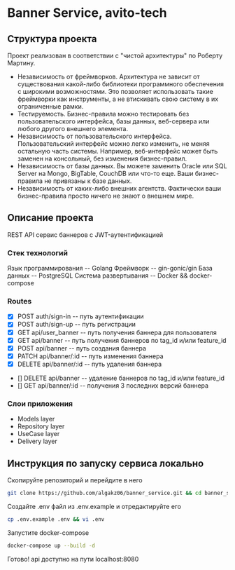 # Banner Service, avito-tech
## Структура проекта
Проект реализован в соответствии с "чистой архитектуры" по Роберту Мартину.
- Независимость от фреймворков. Архитектура не зависит от существования какой-либо библиотеки программного обеспечения с широкими возможностями. Это позволяет использовать такие фреймворки как инструменты, а не втискивать свою систему в их ограниченные рамки.
- Тестируемость. Бизнес-правила можно тестировать без пользовательского интерфейса, базы данных, веб-сервера или любого другого внешнего элемента.
- Независимость от пользовательского интерфейса. Пользовательский интерфейс можно легко изменить, не меняя остальную часть системы. Например, веб-интерфейс может быть заменен на консольный, без изменения бизнес-правил.
- Независимость от базы данных. Вы можете заменить Oracle или SQL Server на Mongo, BigTable, CouchDB или что-то еще. Ваши бизнес-правила не привязаны к базе данных.
- Независимость от каких-либо внешних агентств. Фактически ваши бизнес-правила просто ничего не знают о внешнем мире.

## Описание проекта
REST API сервис баннеров с JWT-аутентификацией
### Стек технологий
Язык программирования -- Golang
Фреймворк -- gin-gonic/gin
База данных -- PostgreSQL
Система развертывания -- Docker && docker-compose

### Routes
- [x] POST auth/sign-in -- путь аутентификации
- [x] POST auth/sign-up -- путь регистрации
- [x] GET api/user_banner -- путь получения баннера для пользователя
- [x] GET api/banner -- путь получения баннеров по tag_id и/или feature_id
- [x] POST api/banner -- путь создания баннера
- [x] PATCH api/banner/:id -- путь изменения баннера
- [x] DELETE api/banner/:id -- путь удаления баннера
- [] DELETE api/banner -- удаление баннеров по tag_id и/или feature_id
- [] GET api/banner/:id -- получения 3 последних версий баннера

### Слои приложения
- Models layer
- Repository layer
- UseCase layer
- Delivery layer

## Инструкция по запуску сервиса локально
Скопируйте репозиторий и перейдите в него
```bash
git clone https://github.com/algakz06/banner_service.git && cd banner_service
```
Создайте .env файл из .env.example и отредактируйте его
```bash
cp .env.example .env && vi .env
```
Запустите docker-compose
```bash
docker-compose up --build -d
```
Готово! api доступно на пути localhost:8080
